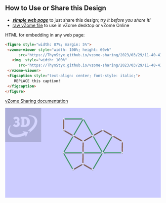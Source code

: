 
## How to Use or Share this Design

 - [***simple web page***](<https://ThynStyx.github.io/vzome-sharing/2023/03/29/11-40-41-Green-Brown-Skeleton/>) to just share this design; *try it before you share it!*
 - [raw vZome file](<https://raw.githubusercontent.com/ThynStyx/vzome-sharing/main/2023/03/29/11-40-41-Green-Brown-Skeleton/Green-Brown-Skeleton.vZome>) to use in vZome desktop or vZome Online
 
 HTML for embedding in any web page:
 ```html
<figure style="width: 87%; margin: 5%">
  <vzome-viewer style="width: 100%; height: 60vh"
       src="https://ThynStyx.github.io/vzome-sharing/2023/03/29/11-40-41-Green-Brown-Skeleton/Green-Brown-Skeleton.vZome" >
    <img  style="width: 100%"
       src="https://ThynStyx.github.io/vzome-sharing/2023/03/29/11-40-41-Green-Brown-Skeleton/Green-Brown-Skeleton.png" >
  </vzome-viewer>
  <figcaption style="text-align: center; font-style: italic;">
     REPLACE this caption!
  </figcaption>
</figure>
 ```

[vZome Sharing documentation](https://vzome.github.io/vzome/sharing.html#how-it-works)

![Image](<Green-Brown-Skeleton.png>)

